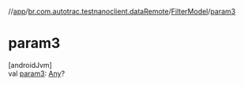 //[app](../../../index.md)/[br.com.autotrac.testnanoclient.dataRemote](../index.md)/[FilterModel](index.md)/[param3](param3.md)

# param3

[androidJvm]\
val [param3](param3.md): [Any](https://kotlinlang.org/api/latest/jvm/stdlib/kotlin/-any/index.html)?
